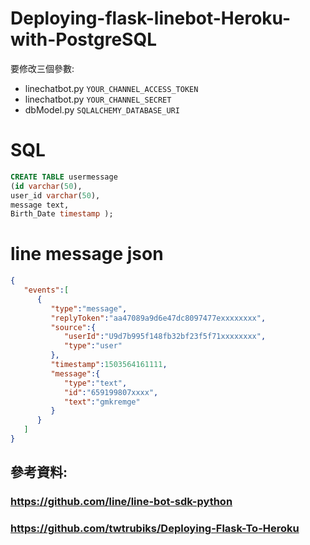 # Deploying-flask-linebot-Heroku-with-PostgreSQL
要修改三個參數:
 - linechatbot.py `YOUR_CHANNEL_ACCESS_TOKEN`
 - linechatbot.py `YOUR_CHANNEL_SECRET`
 - dbModel.py `SQLALCHEMY_DATABASE_URI`
 
 
# SQL
```sql
CREATE TABLE usermessage
(id varchar(50),
user_id varchar(50),
message text,
Birth_Date timestamp );
```

# line message json
```json
{  
   "events":[  
      {  
         "type":"message",
         "replyToken":"aa47089a9d6e47dc8097477exxxxxxxx",
         "source":{  
            "userId":"U9d7b995f148fb32bf23f5f71xxxxxxxx",
            "type":"user"
         },
         "timestamp":1503564161111,
         "message":{  
            "type":"text",
            "id":"659199807xxxx",
            "text":"gmkremge"
         }
      }
   ]
}
```

## 參考資料:
### https://github.com/line/line-bot-sdk-python
### https://github.com/twtrubiks/Deploying-Flask-To-Heroku
